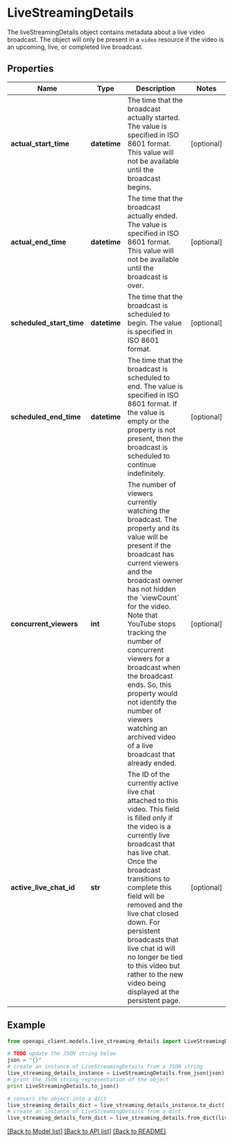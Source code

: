 # LiveStreamingDetails

The liveStreamingDetails object contains metadata about a live video broadcast. The object will only be present in a `video` resource if the video is an upcoming, live, or completed live broadcast.

## Properties
Name | Type | Description | Notes
------------ | ------------- | ------------- | -------------
**actual_start_time** | **datetime** | The time that the broadcast actually started. The value is specified in ISO 8601 format. This value will not be available until the broadcast begins. | [optional]
**actual_end_time** | **datetime** | The time that the broadcast actually ended. The value is specified in ISO 8601 format. This value will not be available until the broadcast is over. | [optional]
**scheduled_start_time** | **datetime** | The time that the broadcast is scheduled to begin. The value is specified in ISO 8601 format. | [optional]
**scheduled_end_time** | **datetime** | The time that the broadcast is scheduled to end. The value is specified in ISO 8601 format. If the value is empty or the property is not present, then the broadcast is scheduled to continue indefinitely. | [optional]
**concurrent_viewers** | **int** | The number of viewers currently watching the broadcast. The property and its value will be present if the broadcast has current viewers and the broadcast owner has not hidden the &#x60;viewCount&#x60; for the video. Note that YouTube stops tracking the number of concurrent viewers for a broadcast when the broadcast ends. So, this property would not identify the number of viewers watching an archived video of a live broadcast that already ended. | [optional]
**active_live_chat_id** | **str** | The ID of the currently active live chat attached to this video. This field is filled only if the video is a currently live broadcast that has live chat. Once the broadcast transitions to complete this field will be removed and the live chat closed down. For persistent broadcasts that live chat id will no longer be tied to this video but rather to the new video being displayed at the persistent page. | [optional]

## Example

```python
from openapi_client.models.live_streaming_details import LiveStreamingDetails

# TODO update the JSON string below
json = "{}"
# create an instance of LiveStreamingDetails from a JSON string
live_streaming_details_instance = LiveStreamingDetails.from_json(json)
# print the JSON string representation of the object
print LiveStreamingDetails.to_json()

# convert the object into a dict
live_streaming_details_dict = live_streaming_details_instance.to_dict()
# create an instance of LiveStreamingDetails from a dict
live_streaming_details_form_dict = live_streaming_details.from_dict(live_streaming_details_dict)
```
[[Back to Model list]](../README.md#documentation-for-models) [[Back to API list]](../README.md#documentation-for-api-endpoints) [[Back to README]](../README.md)
